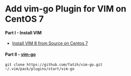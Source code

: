 # Add vim-go Plugin for VIM on CentOS 7

#### Part I - Install VIM

* [Install VIM 8 from Source on Centos 7](https://github.com/northbright/Notes/blob/master/Linux/vim/install-vim-8-from-source-on-centos-7.md)

#### Part II - [vim-go](https://github.com/fatih/vim-go) 

```
git clone https://github.com/fatih/vim-go.git ~/.vim/pack/plugins/start/vim-go
```
